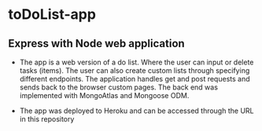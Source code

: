 # toDoList-app

## Express with Node web application 

- The app is a web version of a do list. Where the user can input or delete tasks (items). The user can also create custom lists through specifying different endpoints.
The application handles get and post requests and sends back to the browser custom pages. The back end was implemented with MongoAtlas and Mongoose ODM.

- The app was deployed to Heroku and can be accessed through the URL in this repository
